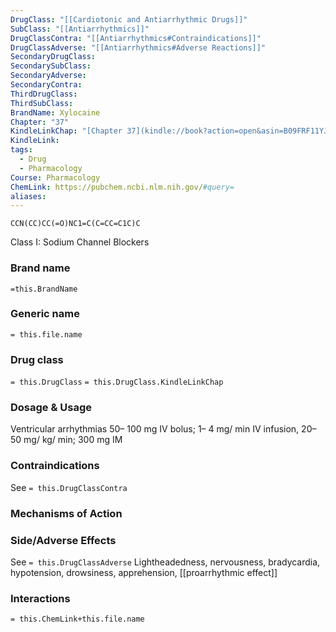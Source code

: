 ```yaml
---
DrugClass: "[[Cardiotonic and Antiarrhythmic Drugs]]"
SubClass: "[[Antiarrhythmics]]"
DrugClassContra: "[[Antiarrhythmics#Contraindications]]"
DrugClassAdverse: "[[Antiarrhythmics#Adverse Reactions]]"
SecondaryDrugClass: 
SecondarySubClass: 
SecondaryAdverse: 
SecondaryContra: 
ThirdDrugClass: 
ThirdSubClass: 
BrandName: Xylocaine
Chapter: "37"
KindleLinkChap: "[Chapter 37](kindle://book?action=open&asin=B09FRF11YJ&location=20599)"
KindleLink: 
tags:
  - Drug
  - Pharmacology
Course: Pharmacology
ChemLink: https://pubchem.ncbi.nlm.nih.gov/#query=
aliases:
---
```

```smiles
CCN(CC)CC(=O)NC1=C(C=CC=C1C)C
```
Class I: Sodium Channel Blockers
### Brand name
`=this.BrandName`

### Generic name
`= this.file.name`

### Drug class 
`= this.DrugClass`
	`= this.DrugClass.KindleLinkChap`

### Dosage & Usage
Ventricular arrhythmias
50– 100 mg IV bolus; 1– 4 mg/ min IV infusion, 20– 50 mg/ kg/ min; 300 mg IM

### Contraindications
See `= this.DrugClassContra`

### Mechanisms of Action


### Side/Adverse Effects
See `= this.DrugClassAdverse`
Lightheadedness, nervousness, bradycardia, hypotension, drowsiness, apprehension, [[proarrhythmic effect]]

### Interactions

`= this.ChemLink+this.file.name`

